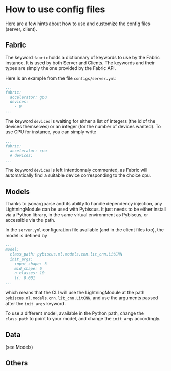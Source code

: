 # How to use config files

Here are a few hints about how to use and customize the config files (server, client).

## Fabric

The keyword `fabric` holds a dictionnary of keywords to use by the Fabric instance. It is used by both Server and Clients. The keywords and their types are simply the one provided by the Fabric API.

Here is an example from the file `configs/server.yml`:

```yaml
...
fabric:
  accelerator: gpu
  devices:
    - 0
...
```

The keyword `devices` is waiting for either a list of integers (the id of the devices themselves) or an integer (for the number of devices wanted). To use CPU for instance, you can simply write

```yaml
...
fabric:
  accelerator: cpu
  # devices:
...
```

The keyword `devices` is left intentionnaly commented, as Fabric will automatically find a suitable device corresponding to the choice cpu.

## Models

Thanks to jsonargparse and its ability to handle dependency injection, any LightningModule can be used with Pybiscus. It just needs to be either install via a Python library, in the same virtual environment as Pybiscus, or accessible via the path.

In the `server.yml` configuration file available (and in the client files too), the model is defined by

```yaml
...
model:
  class_path: pybiscus.ml.models.cnn.lit_cnn.LitCNN
  init_args:
    input_shape: 3
    mid_shape: 6
    n_classes: 10
    lr: 0.001
...
```

which means that the CLI will use the LightningModule at the path `pybiscus.ml.models.cnn.lit_cnn.LitCNN`, and use the arguments passed after the `init_args` keyword.

To use a different model, available in the Python path, change the `class_path` to point to your model, and change the `init_args` accordingly.

## Data

(see Models)

## Others
